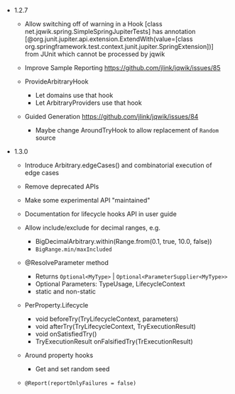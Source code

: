 - 1.2.7

    - Allow switching off of warning in a Hook
    [class net.jqwik.spring.SimpleSpringJupiterTests] has annotation [@org.junit.jupiter.api.extension.ExtendWith(value=[class org.springframework.test.context.junit.jupiter.SpringExtension])] from JUnit which cannot be processed by jqwik

    - Improve Sample Reporting
      https://github.com/jlink/jqwik/issues/85

    - ProvideArbitraryHook
        - Let domains use that hook
        - Let ArbitraryProviders use that hook
    
    - Guided Generation
      https://github.com/jlink/jqwik/issues/84
      - Maybe change AroundTryHook to allow replacement of `Random` source
      
- 1.3.0

    - Introduce Arbitrary.edgeCases() and combinatorial execution of edge cases

    - Remove deprecated APIs
    
    - Make some experimental API "maintained"

    - Documentation for lifecycle hooks API in user guide

    - Allow include/exclude for decimal ranges, e.g.
      - BigDecimalArbitrary.within(Range.from(0.1, true, 10.0, false))
      - `BigRange.min/maxIncluded`
    
    - @ResolveParameter method
        - Returns `Optional<MyType>` | `Optional<ParameterSupplier<MyType>>`
        - Optional Parameters: TypeUsage, LifecycleContext
        - static and non-static

    - PerProperty.Lifecycle
        - void beforeTry(TryLifecycleContext, parameters)
        - void afterTry(TryLifecycleContext, TryExecutionResult)
        - void onSatisfiedTry()
        - TryExecutionResult onFalsifiedTry(TrExecutionResult)

    - Around property hooks
        - Get and set random seed

    - `@Report(reportOnlyFailures = false)`

